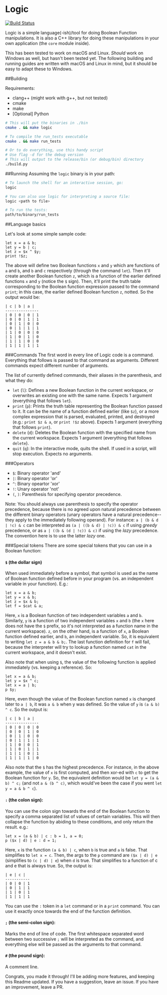 # Logic
[![Build Status](https://travis-ci.com/udeyrishi/Logic.svg?token=ez7psV6XvuSyQ3hU3b5M&branch=master)](https://travis-ci.com/udeyrishi/Logic)

Logic is a simple language(-ish)/tool for doing Boolean Function manipulations. It is also a C++ library for doing these manipulations in your own application (the `core` module inside).

This has been tested to work on macOS and Linux. _Should_ work on Windows as well, but hasn't been tested yet. The following building and running guides are written with macOS and Linux in mind, but it should be easy to adapt these to Windows.

##Building

Requirements:

* clang++ (might work with g++, but not tested)
* cmake
* make
* [Optional] Python

```sh
# This will put the binaries in ./bin
cmake . && make logic

# To compile the run_tests executable
cmake . && make run_tests

# Or to do everything, use this handy script
# Use flag -d for the debug version
# This will output to the release/bin (or debug/bin) directory
./build.py
```

##Running
Assuming the `logic` binary is in your path:

```sh
# To launch the shell for an interactive session, go:
logic

# You can also use logic for interpreting a source file:
logic <path to file>

# To run the tests:
path/to/binary/run_tests
```

##Language basics

Let's look at some simple sample code:

```
let x = a & b;
let y = b | c;
let z = $x ^ $y;
print !$z;
```

The above will define two Boolean functions `x` and `y` which are functions of `a` and `b`, and `b` and `c` respectively (through the command `let`). Then it'll create another Boolean function `z`, which is a function of the earlier defined functions `x` and `y` (notice the `$` sign). Then, it'll print the truth table corresponding to the Boolean function expression passed to the command `print`; in this case, the earlier defined Boolean function `z`, notted. So the output would be:

```
| c | b | a |
---------------
| 0 | 0 | 0 | 1
| 0 | 0 | 1 | 1
| 0 | 1 | 0 | 0
| 0 | 1 | 1 | 1
| 1 | 0 | 0 | 0
| 1 | 0 | 1 | 0
| 1 | 1 | 0 | 0
| 1 | 1 | 1 | 1
```

###Commands
The first word in every line of Logic code is a command. Everything that follows is passed to that command as arguments. Different commands expect different number of arguments.

The list of currently defined commands, their aliases in the parenthesis, and what they do:

* `let` (`l`): Defines a new Boolean function in the current workspace, or overwrites an existing one with the same name. Expects 1 argument (everything that follows `let`).
* `print` (`p`): Prints the truth table representing the Boolean function passed to it. It can be the name of a function defined earlier (like `$z`), or a more complex expression that is parsed, evaluated, printed, and destroyed (e.g.: `print $z & a`, or `print !$z` above). Expects 1 argument (everything that follows `print`).
*  `delete` (`d`): Deletes the Boolean function with the specified name from the current workspace. Expects 1 argument (everything that follows `delete`).
*  `quit` (`q`): In the interactive mode, quits the shell. If used in a script, will stop execution. Expects no arguments.

###Operators
* `$`: Binary operator 'and'
* `|`: Binary operator 'or'
* `^`: Binary opeartor 'xor'
* `!`: Unary operator 'not'
* `(`, `)`: Parenthesis for specifying operator precedence. 

Note: You should always use parenthesis to specify the operator precedence, because there is no agreed upon natural precedence between the different binary operators (unary operators have a natural precedence--they apply to the immediately following operand). For instance: `a | (b & d | !c) & c` can be interpreted as `(a | ((b & d) | !c)) & c` if using _greedy_ precedence, or as `a | ((b & (d | !c)) & c)` if using the _lazy_ precedence.
The convention here is to use the latter _lazy_ one.

###Special tokens
There are some special tokens that you can use in a Boolean function:

#### `$` (the dollar sign) 
When used immediately before a symbol, that symbol is used as the name of Boolean function defined before in your program (vs. an independent variable in your function). E.g.:

```
let x = a & b;
let y = x & b;
let z = $x & b;
let f = $cat & a;
```

Here, `x` is a Boolean function of two independent variables `a` and `b`. Similarly, `y` is a function of two independent variables `x` and `b` (the `x` here does not have the `$` prefix, so it's not interpreted as a function name in the current workspace). `z`, on the other hand, is a function of `x`, a Boolean function defined earlier, and `b`, an independent variable. So, it is equivalent to writing `let z = a & b & b;`. The last function definition for `f` will fail, because the interpreter will try to lookup a function named `cat` in the current workspace, and it doesn't exist.

Also note that when using `$`, the value of the following function is applied immediately (vs. keeping a reference). So:

```
let x = a & b;
let y = $x ^ c;
let x = a | b;
p $y;
```

Here, even though the value of the Boolean function named `x` is changed later to `a | b`, it was `a & b` when y was defined. So the value of `y` is `(a & b) ^ c`. So the output is:

```
| c | b | a |
---------------
| 0 | 0 | 0 | 0
| 0 | 0 | 1 | 0
| 0 | 1 | 0 | 0
| 0 | 1 | 1 | 1
| 1 | 0 | 0 | 1
| 1 | 0 | 1 | 1
| 1 | 1 | 0 | 1
| 1 | 1 | 1 | 0
```

Also note that the `$` has the highest precedence. For instance, in the above example, the value of `x` is first computed, and then xor-ed with `c` to get the Boolean function for `y`. So, the equivalent definition would be `let y = (a & b) ^ c;` (and not `a & (b ^ c)`, which would've been the case if you went `let y = a & b ^ c`).

#### `:` (the colon sign): 
You can use the colon sign towards the end of the Boolean function to specify a comma separated list of values of certain variables. This will then collapse the function by abiding to these conditions, and only return the result. e.g.:

```
let x = (a & b) | c : b = 1, a = 0;
p ($x | d) | e : d = 1;
```

Here, `x` is the function `(a & b) | c`, when `b` is true and `a` is false. That simplifies to `let x = c`. Then, the args to the `p` command are `($x | d) | e` (simplifies to `(c | d) | e`) when `d` is true. That simplifies to a function of c and e that is always true. So, the output is:

```
| e | c |
-----------
| 0 | 0 | 1
| 0 | 1 | 1
| 1 | 0 | 1
| 1 | 1 | 1
```

You can use the `:` token in a `let` command or in a `print` command. You can use it exactly once towards the end of the function definition.

#### `;` (the semi-colon sign):
Marks the end of line of code. The first whitespace separated word between two successive `;` will be interpreted as the command, and everything else will be passed as the arguments to that command.

#### `#` (the pound sign):
A comment line.

Congrats, you made it through! I'll be adding more features, and keeping this Readme updated. If you have a suggestion, leave an issue. If you have an improvement, leave a PR.
